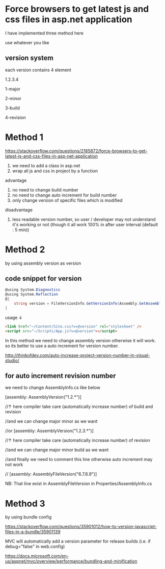 # Force browsers to get latest js and css files in asp.net application
I have implemented three method here

use whatever you like

## version system

each version contains 4 element

1.2.3.4

1-major

2-minor

3-build

4-revision

# Method 1
https://stackoverflow.com/questions/2185872/force-browsers-to-get-latest-js-and-css-files-in-asp-net-application
1. we need to add a class in asp.net
2. wrap all js and css in project by a function

advantage

1. no need to change build number   
2. no need to change auto increment for build number   
3. only change version of specific files which is modified 

disadvantage 

1. less readable version number, so user / developer may not understand it's working or not (though it all work 100% in after user interval (default : 5 min))

# Method 2
by using assembly version as version

## code snippet for version

```c#
@using System.Diagnostics
@using System.Reflection
@{
    string version = FileVersionInfo.GetVersionInfo(Assembly.GetAssembly(typeof(MvcApplication)).Location).FileVersion;
}
```

usage ↓

```html
<link href="~/Content/Site.css?v=@version" rel="stylesheet" />
<script src="~/Scripts/App.js?v=@version"></script>
```





In this method we need to change assembly version otherwise it will work. so its better to use a auto increment for version number.

http://thinkofdev.com/auto-increase-project-version-number-in-visual-studio/

## for auto increment revision number 

we need to change AssemblyInfo.cs like below

[assembly: AssemblyVersion("1.2.*")]  

//↑ here compiler take care (automatically increase number) of build and revision 

//and we can change major minor as we want 



//or
[assembly: AssemblyVersion("1.2.3.*")]  

//↑ here compiler take care (automatically increase number) of revision 

//and we can change major minor build as we want



//and finally we need to comment this line otherwise auto increment may not work

// [assembly: AssemblyFileVersion("6.7.8.9")]



NB: That line exist in AssemblyFileVersion in Properties/AssemblyInfo.cs 



# Method 3

by using bundle config

https://stackoverflow.com/questions/35901012/how-to-version-javascript-files-in-a-bundle/35901139

MVC will automatically add a version parameter for release builds (i.e. if debug="false" in web.config)

https://docs.microsoft.com/en-us/aspnet/mvc/overview/performance/bundling-and-minification





